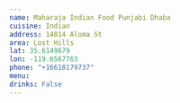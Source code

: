 ```yaml
---
name: Maharaja Indian Food Punjabi Dhaba
cuisine: Indian
address: 14814 Aloma St
area: Lost Hills
lat: 35.6149679
lon: -119.6567763
phone: "+16618179737"
menu: 
drinks: False
---
```

